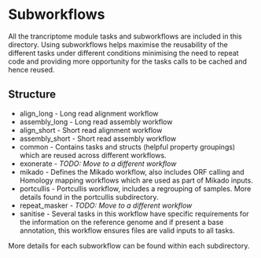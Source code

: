 # Subworkflows

All the trancriptome module tasks and subworkflows are included in this directory. Using subworkflows helps maximise the reusability of the different tasks under different conditions minimising the need to repeat code and providing more opportunity for the tasks calls to be cached and hence reused.

## Structure

* align_long - Long read alignment workflow
* assembly_long - Long read assembly workflow
* align_short - Short read alignment workflow
* assembly_short - Short read assembly workflow
* common - Contains tasks and structs (helpful property groupings) which are reused across different workflows.
* exonerate - *TODO: Move to a different workflow*
* mikado - Defines the Mikado workflow, also includes ORF calling and Homology mapping workflows which are used as part of Mikado inputs.
* portcullis - Portcullis workflow, includes a regrouping of samples. More details found in the portcullis subdirectory.
* repeat_masker - *TODO: Move to a different workflow*
* sanitise - Several tasks in this workflow have specific requirements for the information on the reference genome and if present a base annotation, this workflow ensures files are valid inputs to all tasks.

More details for each subworkflow can be found within each subdirectory.